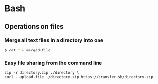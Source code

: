 
# Bash

## Operations on files
### Merge all text files in a directory into one
```bash
$ cat * > merged-file
```

### Easy file sharing from the command line
```
zip -r directory.zip ./directory \
curl --upload-file ./directory.zip https://transfer.sh/directory.zip
```
